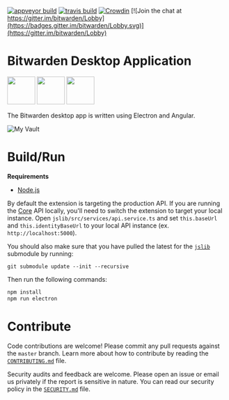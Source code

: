 [![appveyor build](https://ci.appveyor.com/api/projects/status/github/bitwarden/desktop?branch=master&svg=true)](https://ci.appveyor.com/project/bitwarden/desktop)
[![travis build](https://travis-ci.org/bitwarden/desktop.svg?branch=master)](https://travis-ci.org/bitwarden/desktop)
[![Crowdin](https://d322cqt584bo4o.cloudfront.net/bitwarden-browser/localized.svg)](https://crowdin.com/project/bitwarden-desktop)
[![Join the chat at https://gitter.im/bitwarden/Lobby](https://badges.gitter.im/bitwarden/Lobby.svg)](https://gitter.im/bitwarden/Lobby)

# Bitwarden Desktop Application

<img src="https://imgur.com/AexH8Yo.png" width="64" height="64"> <img src="https://imgur.com/8TwwMg2.png" width="64" height="64"> <img src="https://imgur.com/I69xe2a.png" width="64" height="64">

The Bitwarden desktop app is written using Electron and Angular.

![My Vault](http://imgur.com/fdhNCJl.png "My Vault")

# Build/Run

**Requirements**

- [Node.js](https://nodejs.org/en/)

By default the extension is targeting the production API. If you are running the [Core](https://github.com/bitwarden/core) API locally, you'll need to switch the extension to target your local instance. Open `jslib/src/services/api.service.ts` and set `this.baseUrl` and `this.identityBaseUrl` to your local API instance (ex. `http://localhost:5000`).

You should also make sure that you have pulled the latest for the [`jslib`](https://github.com/bitwarden/jslib) submodule by running:

```git
git submodule update --init --recursive
```

Then run the following commands:

```bash
npm install
npm run electron
```

# Contribute

Code contributions are welcome! Please commit any pull requests against the `master` branch. Learn more about how to contribute by reading the [`CONTRIBUTING.md`](CONTRIBUTING.md) file.

Security audits and feedback are welcome. Please open an issue or email us privately if the report is sensitive in nature. You can read our security policy in the [`SECURITY.md`](SECURITY.md) file.
